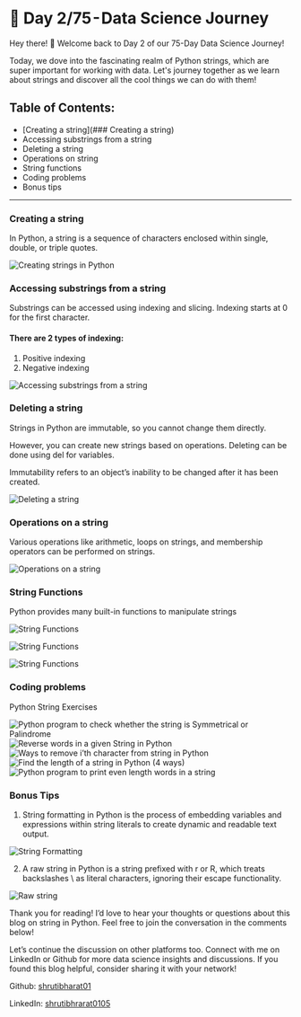 # 🚀 Day 2/75 - Data Science Journey

Hey there! 👋 Welcome back to Day 2 of our 75-Day Data Science Journey!

Today, we dove into the fascinating realm of Python strings, which are super important for working with data. Let's journey together as we learn about strings and discover all the cool things we can do with them!

## Table of Contents:
- [Creating a string](### Creating a string)
- Accessing substrings from a string
- Deleting a string
- Operations on string
- String functions
- Coding problems
- Bonus tips

---

### Creating a string
In Python, a string is a sequence of characters enclosed within single, double, or triple quotes.

![Creating strings in Python](Strings1.png)

### Accessing substrings from a string
Substrings can be accessed using indexing and slicing. Indexing starts at 0 for the first character.

#### There are 2 types of indexing:
1. Positive indexing
2. Negative indexing

![Accessing substrings from a string](Strings2.png) 

### Deleting a string
Strings in Python are immutable, so you cannot change them directly.

However, you can create new strings based on operations. Deleting can be done using del for variables.

Immutability refers to an object’s inability to be changed after it has been created.

![Deleting a string](Strings3.png) 

### Operations on a string
Various operations like arithmetic, loops on strings, and membership operators can be performed on strings.

![Operations on a string](Strings4.png) 

### String Functions
Python provides many built-in functions to manipulate strings

![String Functions](Strings5.png) 

![String Functions](String6.png) 

![String Functions](String7.png) 

### Coding problems
Python String Exercises

![Python program to check whether the string is Symmetrical or Palindrome](https://www.geeksforgeeks.org/python-program-to-check-whether-the-string-is-symmetrical-or-palindrome/?ref=leftbar-rightbar)
![Reverse words in a given String in Python](https://www.geeksforgeeks.org/reverse-words-given-string-python/)
![Ways to remove i’th character from string in Python](https://www.geeksforgeeks.org/reverse-words-given-string-python/)
![Find the length of a string in Python (4 ways)](https://www.geeksforgeeks.org/find-length-of-a-string-in-python-4-ways/)
![Python program to print even length words in a string](https://www.geeksforgeeks.org/python-program-to-print-even-length-words-in-a-string/)

### Bonus Tips
1. String formatting in Python is the process of embedding variables and expressions within string literals to create dynamic and readable text output.

![String Formatting](String8.png) 

2. A raw string in Python is a string prefixed with r or R, which treats backslashes \ as literal characters, ignoring their escape functionality.

![Raw string](String9.png) 

Thank you for reading! I’d love to hear your thoughts or questions about this blog on string in Python. Feel free to join the conversation in the comments below!

Let’s continue the discussion on other platforms too. Connect with me on LinkedIn or Github for more data science insights and discussions. If you found this blog helpful, consider sharing it with your network!

Github: [shrutibharat01](https://github.com/shrutibharat01)

LinkedIn: [shrutibhrarat0105](https://www.linkedin.com/in/shrutibharat0105/)
